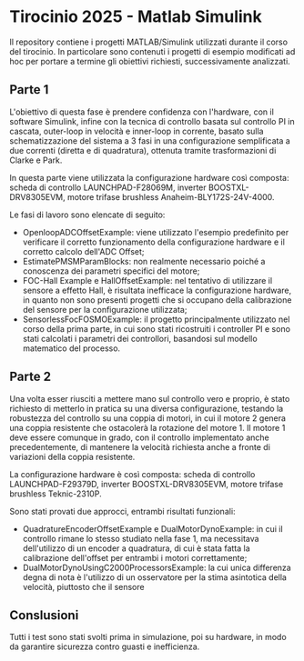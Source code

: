 # Tirocinio 2025 - Matlab Simulink

Il repository contiene i progetti MATLAB/Simulink utilizzati durante il corso del tirocinio. In particolare sono contenuti i progetti di esempio modificati ad hoc per portare a termine gli obiettivi richiesti, successivamente analizzati.
## Parte 1
L'obiettivo di questa fase è prendere confidenza con l'hardware, con il software Simulink, infine con la tecnica di controllo basata sul controllo PI in cascata, outer-loop in velocità e inner-loop in corrente, basato sulla schematizzazione del sistema a 3 fasi in una configurazione semplificata a due correnti (diretta e di quadratura), ottenuta tramite trasformazioni di Clarke e Park.

In questa parte viene utilizzata la configurazione hardware così composta: scheda di controllo LAUNCHPAD-F28069M, inverter BOOSTXL-DRV8305EVM, motore trifase brushless Anaheim-BLY172S-24V-4000.

Le fasi di lavoro sono elencate di seguito:

- OpenloopADCOffsetExample: viene utilizzato l'esempio predefinito per verificare il corretto funzionamento della configurazione hardware e il corretto calcolo dell'ADC Offset;
- EstimatePMSMParamBlocks: non realmente necessario poiché a conoscenza dei parametri specifici del motore;
- FOC-Hall Example e HallOffsetExample: nel tentativo di utilizzare il sensore a effetto Hall, è risultata inefficace la configurazione hardware, in quanto non sono presenti progetti che si occupano della calibrazione del sensore per la configurazione utilizzata;
- SensorlessFocFOSMOExample: il progetto principalmente utilizzato nel corso della prima parte, in cui sono stati ricostruiti i controller PI e sono stati calcolati i parametri dei controllori, basandosi sul modello matematico del processo.

## Parte 2
Una volta esser riusciti a mettere mano sul controllo vero e proprio, è stato richiesto di metterlo in pratica su una diversa configurazione, testando la robustezza del controllo su una coppia di motori, in cui il motore 2 genera una coppia resistente che ostacolerà la rotazione del motore 1. Il motore 1 deve essere comunque in grado, con il controllo implementato anche precedentemente, di mantenere la velocità richiesta anche a fronte di variazioni della coppia resistente.

La configurazione hardware è così composta: scheda di controllo LAUNCHPAD-F29379D, inverter BOOSTXL-DRV8305EVM, motore trifase brushless Teknic-2310P.

Sono stati provati due approcci, entrambi risultati funzionali:

- QuadratureEncoderOffsetExample e DualMotorDynoExample: in cui il controllo rimane lo stesso studiato nella fase 1, ma necessitava dell'utilizzo di un encoder a quadratura, di cui è stata fatta la calibrazione dell'offset per entrambi i motori correttamente;
- DualMotorDynoUsingC2000ProcessorsExample: la cui unica differenza degna di nota è l'utilizzo di un osservatore per la stima asintotica della velocità, piuttosto che il sensore

## Conslusioni

Tutti i test sono stati svolti prima in simulazione, poi su hardware, in modo da garantire sicurezza contro guasti e inefficienza.
